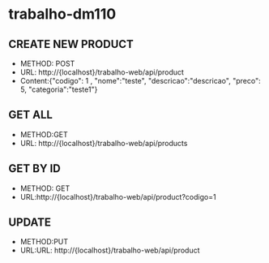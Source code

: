 # trabalho-dm110 #

## CREATE NEW PRODUCT ##
- METHOD: POST
- URL: http://{localhost}/trabalho-web/api/product
- Content:{"codigo": 1 , "nome":"teste", "descricao":"descricao", "preco": 5, "categoria":"teste1"}


## GET ALL ##
- METHOD:GET
- URL: http://{localhost}/trabalho-web/api/products

## GET BY ID ##
- METHOD: GET
- URL:http://{localhost}/trabalho-web/api/product?codigo=1

## UPDATE ##
- METHOD:PUT
- URL:URL: http://{localhost}/trabalho-web/api/product
